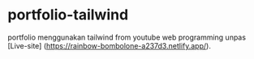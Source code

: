 # portfolio-tailwind
portfolio menggunakan tailwind from youtube web programming unpas 
[Live-site] (https://rainbow-bombolone-a237d3.netlify.app/).
